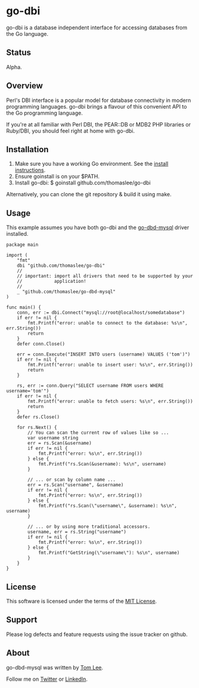 # go-dbi

go-dbi is a database independent interface for accessing databases from the
Go language.

## Status

Alpha.

## Overview

Perl's DBI interface is a popular model for database connectivity in modern
programming languages. go-dbi brings a flavour of this convenient API to the
Go programming language.

If you're at all familiar with Perl DBI, the PEAR::DB or MDB2 PHP
libraries or Ruby/DBI, you should feel right at home with go-dbi.

## Installation

1. Make sure you have a working Go environment. See the
[install instructions](http://golang.org/doc/install.html).
2. Ensure goinstall is on your $PATH.
3. Install go-dbi: $ goinstall github.com/thomaslee/go-dbi

Alternatively, you can clone the git repository & build it using make.

## Usage

This example assumes you have both go-dbi and the
[go-dbd-mysql](http://github.com/thomaslee/go-dbd-mysql) driver installed.

    package main

    import (
        "fmt"
        dbi "github.com/thomaslee/go-dbi"
        //
        // important: import all drivers that need to be supported by your
        //            application!
        //
        _ "github.com/thomaslee/go-dbd-mysql"
    )

    func main() {
        conn, err := dbi.Connect("mysql://root@localhost/somedatabase")
        if err != nil {
            fmt.Printf("error: unable to connect to the database: %s\n", err.String())
            return
        }
        defer conn.Close()

        err = conn.Execute("INSERT INTO users (username) VALUES ('tom')")
        if err != nil {
            fmt.Printf("error: unable to insert user: %s\n", err.String())
            return
        }

        rs, err := conn.Query("SELECT username FROM users WHERE username='tom'")
        if err != nil {
            fmt.Printf("error: unable to fetch users: %s\n", err.String())
            return
        }
        defer rs.Close()

        for rs.Next() {
            // You can scan the current row of values like so ...
            var username string
            err = rs.Scan(&username)
            if err != nil {
                fmt.Printf("error: %s\n", err.String())
            } else {
                fmt.Printf("rs.Scan(&username): %s\n", username)
            }

            // ... or scan by column name ...
            err = rs.Scan("username", &username)
            if err != nil {
                fmt.Printf("error: %s\n", err.String())
            } else {
                fmt.Printf("rs.Scan(\"username\", &username): %s\n", username)
            }

            // ... or by using more traditional accessors.
            username, err = rs.String("username")
            if err != nil {
                fmt.Printf("error: %s\n", err.String())
            } else {
                fmt.Printf("GetString(\"username\"): %s\n", username)
            }
        }
    }


## License

This software is licensed under the terms of the [MIT License](http://en.wikipedia.org/wiki/MIT_License).

## Support

Please log defects and feature requests using the issue tracker on github.

## About

go-dbd-mysql was written by [Tom Lee](http://tomlee.co).

Follow me on [Twitter](http://www.twitter.com/tglee) or
[LinkedIn](http://au.linkedin.com/pub/thomas-lee/2/386/629).

